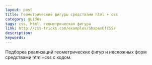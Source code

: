 ```yaml
---
layout: post
title: Геометрические фигуры средствами html + css
category: guides
tags: css, html, геометрическая фигура
link: http://css-tricks.com/examples/ShapesOfCSS/
description:
keywords:
---
```


<p>Подборка реализаций геометрических фигур и несложных форм средствами html+css с кодом.</p>
